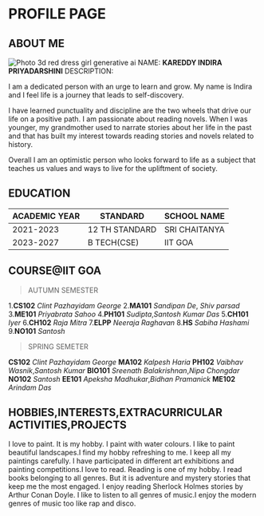 
# PROFILE PAGE

## ABOUT ME

![Photo 3d red dress girl generative ai](https://img.freepik.com/premium-photo/3d-red-dress-girl-generative-ai_384720-2589.jpg)
NAME:  **KAREDDY INDIRA PRIYADARSHINI**
DESCRIPTION:

I am a dedicated person with an urge to learn and grow. My name is Indira and I feel life is a journey that leads to self-discovery.

I have learned punctuality and discipline are the two wheels that drive our life on a positive path. I am passionate about reading novels. When I was younger, my grandmother used to narrate stories about her life in the past and that has built my interest towards reading stories and novels related to history.

Overall I am an optimistic person who looks forward to life as a subject that teaches us values and ways to live for the upliftment of society.

## EDUCATION
| ACADEMIC YEAR             |STANDARD                      |SCHOOL NAME                        |
|----------------|-------------------------------|-----------------------------|
|2021-2023|12 TH STANDARD            |SRI CHAITANYA            |
|2023-2027       |B TECH(CSE)            |IIT GOA           |

## COURSE@IIT GOA
>AUTUMN SEMESTER

1.**CS102**	  *Clint Pazhayidam George*
2.**MA101**     *Sandipan De*, *Shiv parsad*
3.**ME101** *Priyabrata Sahoo*
4.**PH101** *Sudipta*,*Santosh Kumar Das*
5.**CH101** *Iyer*
6.**CH102** *Raja Mitra*
7.**ELPP** *Neeraja Raghavan*
8.**HS** *Sabiha Hashami*
9.**NO101** *Santosh*

>SPRING SEMETER

**CS102** *Clint Pazhayidam George*
**MA102** *Kalpesh Haria*
**PH102** *Vaibhav Wasnik*,*Santosh Kumar*
**BIO101** *Sreenath Balakrishnan*,*Nipa Chongdar*
**NO102** *Santosh*
**EE101** *Apeksha Madhukar*,*Bidhan Pramanick* 
**ME102** *Arindam Das*

## HOBBIES,INTERESTS,EXTRACURRICULAR ACTIVITIES,PROJECTS
I love to paint. It is my hobby. I paint with water colours. I like to paint beautiful landscapes.I find my hobby refreshing to me. I keep all my paintings carefully. I have participated in different art exhibitions and painting competitions.I love to read. Reading is one of my hobby. I read books belonging to all genres. But it is adventure and mystery stories that keep me the most engaged. I enjoy reading Sherlock Holmes stories by Arthur Conan Doyle.
I like to listen to all genres of music.I enjoy the modern genres of music too like rap and disco.
